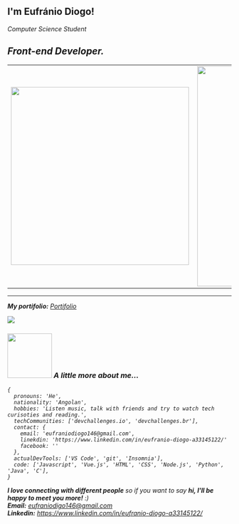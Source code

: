 <h2>I'm Eufránio Diogo!</h2>
<p><em>Computer Science Student</p>
<h2>Front-end Developer.</h2>

<center>
<table>
    <tr>
        <td><img width="400px" align="left" src="https://github-readme-stats.vercel.app/api/top-langs/?username=EufranioDiogo&layout=compact&theme=buefy" /></td>
        <td><img width="495px" align="left" src="https://github-readme-stats.vercel.app/api?username=EufranioDiogo&theme=buefy"/></td>
    </tr>   
</table>
</center>



<hr>

**My portifolio:**  <a href="https://eufraniodiogo.github.io" target="_blank">Portifolio</a>

![](https://komarev.com/ghpvc/?username=EufranioDiogo&color=blue&style=flat)
<br>



### <img src="https://media.giphy.com/media/BemKqR9RDK4V2/giphy.gif" width="100"> A little more about me...  

```
{
  pronouns: 'He',
  nationality: 'Angolan',
  hobbies: 'Listen music, talk with friends and try to watch tech curisoties and reading.',
  techCommunities: ['devchallenges.io', 'devchallenges.br'],
  contact: {
    email: 'eufraniodiogo146@gmail.com',
    linekdin: 'https://www.linkedin.com/in/eufranio-diogo-a33145122/'
    facebook: ''
  },
  actualDevTools: ['VS Code', 'git', 'Insomnia'],
  code: ['Javascript', 'Vue.js', 'HTML', 'CSS', 'Node.js', 'Python', 'Java', 'C'],
}
```

<em><b>I love connecting with different people</b> so if you want to say <b>hi, I'll be happy to meet you more!</b> :)</em><br>
**Email:** eufraniodigo146@gmail.com <br>
**Linkedin:** https://www.linkedin.com/in/eufranio-diogo-a33145122/
